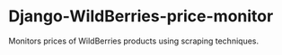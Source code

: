 Django-WildBerries-price-monitor
===========================

Monitors prices of WildBerries products using scraping techniques.
